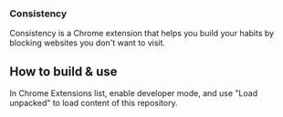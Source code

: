 ### Consistency

Consistency is a Chrome extension that helps you build your habits by blocking websites you don't want to visit.

## How to build & use

In Chrome Extensions list, enable developer mode, and use "Load unpacked" to load content of this repository.